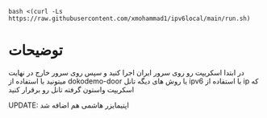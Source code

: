 ```
bash <(curl -Ls https://raw.githubusercontent.com/xmohammad1/ipv6local/main/run.sh)
```
# توضیحات
در ابتدا اسکریپت رو روی سرور ایران اجرا کنید و سپس روی سرور خارج در نهایت میتونید با استفاده از dokodemo-door یا روش های دیگه تانل ipv6 با استفاده از ip که اسکریپت واستون گرفته تانل رو برقرار کنید

UPDATE:
اپتیمایزر هاشمی هم اضافه شد
